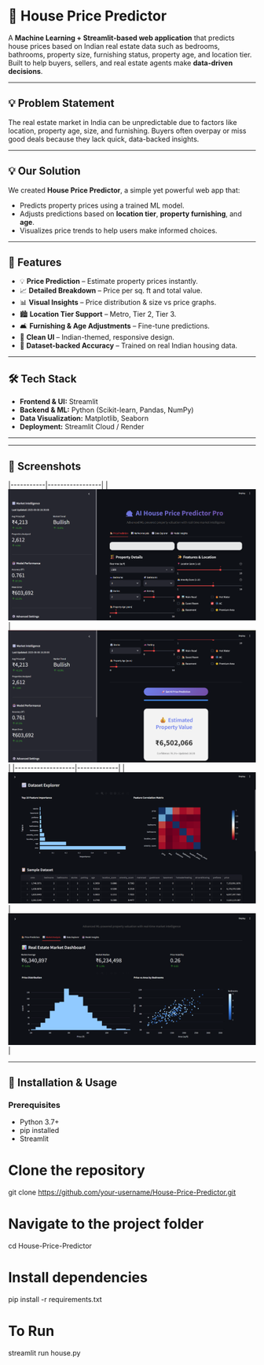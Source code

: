 # 🏡 House Price Predictor

A **Machine Learning + Streamlit-based web application** that predicts house prices based on Indian real estate data such as bedrooms, bathrooms, property size, furnishing status, property age, and location tier.  
Built to help buyers, sellers, and real estate agents make **data-driven decisions**.

---

## 💡 Problem Statement
The real estate market in India can be unpredictable due to factors like location, property age, size, and furnishing. Buyers often overpay or miss good deals because they lack quick, data-backed insights.

---

## 💡 Our Solution
We created **House Price Predictor**, a simple yet powerful web app that:
- Predicts property prices using a trained ML model.
- Adjusts predictions based on **location tier**, **property furnishing**, and **age**.
- Visualizes price trends to help users make informed choices.

---

## 🚀 Features
- 💡 **Price Prediction** – Estimate property prices instantly.
- 📈 **Detailed Breakdown** – Price per sq. ft and total value.
- 📊 **Visual Insights** – Price distribution & size vs price graphs.
- 🏙️ **Location Tier Support** – Metro, Tier 2, Tier 3.
- 🛋️ **Furnishing & Age Adjustments** – Fine-tune predictions.
- 🎨 **Clean UI** – Indian-themed, responsive design.
- 💾 **Dataset-backed Accuracy** – Trained on real Indian housing data.

---

## 🛠 Tech Stack
- **Frontend & UI:** Streamlit  
- **Backend & ML:** Python (Scikit-learn, Pandas, NumPy)  
- **Data Visualization:** Matplotlib, Seaborn  
- **Deployment:** Streamlit Cloud / Render  

---
---

## 📸 Screenshots
|-----------|-----------------|
| ![Home](1.png) | ![Form](2.png) |
|-------------------|-------------|
| ![Output](3.png) | ![Graph](4.png) |

---

## 🚀 Installation & Usage

### Prerequisites
- Python 3.7+
- pip installed
- Streamlit

# Clone the repository
git clone https://github.com/your-username/House-Price-Predictor.git

# Navigate to the project folder
cd House-Price-Predictor

# Install dependencies
pip install -r requirements.txt

# To Run
streamlit run house.py
